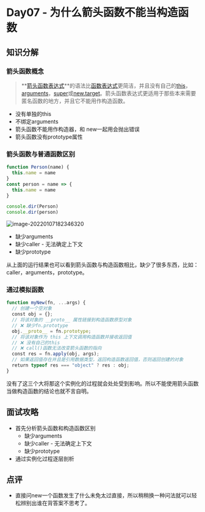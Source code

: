 # Day07 - 为什么箭头函数不能当构造函数

## 知识分解

### 箭头函数概念

> **[箭头函数表达式](https://developer.mozilla.org/zh-CN/docs/Web/JavaScript/Reference/Functions/Arrow_functions)**的语法比[函数表达式](https://developer.mozilla.org/zh-CN/docs/Web/JavaScript/Reference/Operators/function)更简洁，并且没有自己的[this](https://developer.mozilla.org/zh-CN/docs/Web/JavaScript/Reference/Operators/this)，[arguments](https://developer.mozilla.org/zh-CN/docs/Web/JavaScript/Reference/Functions/arguments)，[super](https://developer.mozilla.org/zh-CN/docs/Web/JavaScript/Reference/Operators/super)或[new.target](https://developer.mozilla.org/zh-CN/docs/Web/JavaScript/Reference/Operators/new.target)。箭头函数表达式更适用于那些本来需要匿名函数的地方，并且它不能用作构造函数。

- 没有单独的this
- 不绑定arguments
- 箭头函数不能用作构造器，和 new一起用会抛出错误
- 箭头函数没有prototype属性



### 箭头函数与普通函数区别

```js
function Person(name) {
  this.name = name
}
const person = name => {
  this.name = name
}

console.dir(Person)
console.dir(person)
```

![image-20220107182346320](https://gitee.com/josephxia/picgo/raw/master/juejin/image-20220107182346320.png)

- 缺少arguments 
- 缺少caller - 无法确定上下文
- 缺少prototype

从上面的运行结果也可以看到箭头函数与构造函数相比，缺少了很多东西，比如：caller，arguments，prototype。

### 通过模拟函数

```js
function myNew(fn, ...args) {
  // 创建一个空对象
  const obj = {};
  // 将该对象的 __proto__ 属性链接到构造函数原型对象
  // ❌ 缺少fn.prototype
  obj.__proto__ = fn.prototype;
  // 将该对象作为 this 上下文调用构造函数并接收返回值
  // ❌ 没有自己的this
  // ❌ call()函数无法改变箭头函数的指向
  const res = fn.apply(obj, args);
  // 如果返回值存在并且是引用数据类型，返回构造函数返回值，否则返回创建的对象
  return typeof res === "object" ? res : obj;
}

```

没有了这三个大将那这个实例化的过程就会处处受到影响。所以不能使用箭头函数当做构造函数的结论也就不言自明。



## 面试攻略

- 首先分析箭头函数和构造函数区别
  - 缺少arguments 
  - 缺少caller - 无法确定上下文
  - 缺少prototype
- 通过实例化过程逐层剖析



## 点评

- 直接问new一个函数发生了什么未免太过直接，所以稍稍换一种问法就可以轻松辨别出谁在背答案不思考了。

